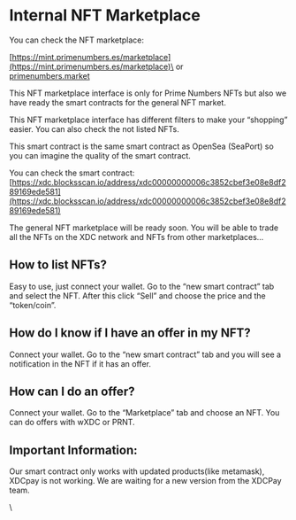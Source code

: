 # Internal NFT Marketplace

You can check the NFT marketplace:&#x20;

[https://mint.primenumbers.es/marketplace](https://mint.primenumbers.es/marketplace)\
or\
[primenumbers.market](http://primenumbers.market/)

This NFT marketplace interface is only for Prime Numbers NFTs but also we have ready the smart contracts for the general NFT market.

This NFT marketplace interface has different filters to make your “shopping” easier. You can also check the not listed NFTs.

This smart contract is the same smart contract as OpenSea (SeaPort) so you can imagine the quality of the smart contract.

You can check the smart contract: [https://xdc.blocksscan.io/address/xdc00000000006c3852cbef3e08e8df289169ede581](https://xdc.blocksscan.io/address/xdc00000000006c3852cbef3e08e8df289169ede581)

The general NFT marketplace will be ready soon. You will be able to trade all the NFTs on the XDC network and NFTs from other marketplaces…

## **How to list NFTs?** <a href="#b067" id="b067"></a>

Easy to use, just connect your wallet. Go to the “new smart contract” tab and select the NFT. After this click “Sell” and choose the price and the “token/coin”.

## How do I know if I have an offer in my NFT? <a href="#2f6f" id="2f6f"></a>

Connect your wallet. Go to the “new smart contract” tab and you will see a notification in the NFT if it has an offer.

## How can I do an offer? <a href="#8dbf" id="8dbf"></a>

Connect your wallet. Go to the “Marketplace” tab and choose an NFT. You can do offers with wXDC or PRNT.

## Important Information: <a href="#ac64" id="ac64"></a>

Our smart contract only works with updated products(like metamask), XDCpay is not working. We are waiting for a new version from the XDCPay team.

\
